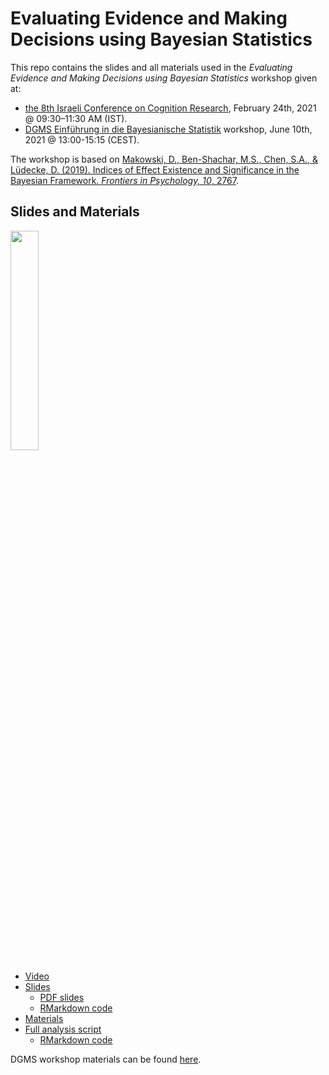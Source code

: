 
# Evaluating Evidence and Making Decisions using Bayesian Statistics

This repo contains the slides and all materials used in the *Evaluating
Evidence and Making Decisions using Bayesian Statistics* workshop given
at:

-   [the 8th Israeli Conference on Cognition
    Research](http://israel-cognition.huji.ac.il/), February 24th, 2021
    @ 09:30–11:30 AM (IST).
-   [DGMS Einführung in die Bayesianische
    Statistik](https://www.dgms.de/assets/Uploads/Online-Workshop-Bayes-Ankuendigung-210415.pdf)
    workshop, June 10th, 2021 @ 13:00-15:15 (CEST).

The workshop is based on [Makowski, D., Ben-Shachar, M.S., Chen, S.A., &
Lüdecke, D. (2019). Indices of Effect Existence and Significance in the
Bayesian Framework. *Frontiers in Psychology, 10*,
2767](https://www.doi.org/10.3389/fpsyg.2019.02767).

## Slides and Materials

<img src="img/thumbnail.png" width="30%"/>

-   [Video](https://www.youtube.com/watch?v=E-HYh0Q_6xM)
-   [Slides](https://mattansb.github.io/bayesian-evidence)
    -   [PDF
        slides](https://mattansb.github.io/bayesian-evidence/bayesian-evidence-iscop-2021.pdf)
    -   [RMarkdown code](bayesian-evidence.Rmd)
-   [Materials](files/)
-   [Full analysis
    script](https://mattansb.github.io/bayesian-evidence/files/full%20analysis%20script.nb.html)
    -   [RMarkdown code](files/full%20analysis%20script.Rmd)

DGMS workshop materials can be found [here](DGMS-2021/).
